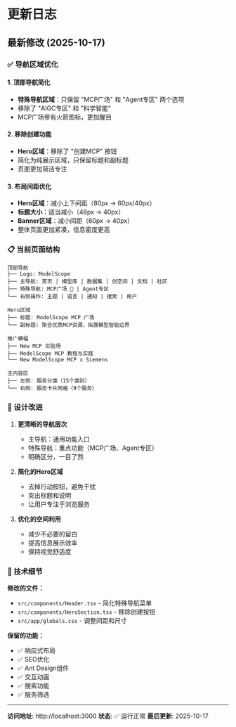 # 更新日志

## 最新修改 (2025-10-17)

### ✅ 导航区域优化

#### 1. 顶部导航简化
- **特殊导航区域**：只保留 "MCP广场" 和 "Agent专区" 两个选项
- 移除了 "AIGC专区" 和 "科学智能"
- MCP广场带有火箭图标，更加醒目

#### 2. 移除创建功能
- **Hero区域**：移除了 "创建MCP" 按钮
- 简化为纯展示区域，只保留标题和副标题
- 页面更加简洁专注

#### 3. 布局间距优化
- **Hero区域**：减小上下间距（80px → 60px/40px）
- **标题大小**：适当减小（48px → 40px）
- **Banner区域**：减小间距（60px → 40px）
- 整体页面更加紧凑，信息密度更高

### 📋 当前页面结构

```
顶部导航
├── Logo: ModelScope
├── 主导航: 首页 | 模型库 | 数据集 | 创空间 | 文档 | 社区
├── 特殊导航: MCP广场 🚀 | Agent专区
└── 右侧操作: 主题 | 语言 | 通知 | 搜索 | 用户

Hero区域
├── 标题: ModelScope MCP 广场
└── 副标题: 聚合优质MCP资源，拓展模型智能边界

推广横幅
├── New MCP 实验场
├── ModelScope MCP 教程与实践
└── New ModelScope MCP x Siemens

主内容区
├── 左侧: 服务分类（15个类别）
└── 右侧: 服务卡片网格（9个服务）
```

### 🎨 设计改进

1. **更清晰的导航层次**
   - 主导航：通用功能入口
   - 特殊导航：重点功能（MCP广场、Agent专区）
   - 明确区分，一目了然

2. **简化的Hero区域**
   - 去掉行动按钮，避免干扰
   - 突出标题和说明
   - 让用户专注于浏览服务

3. **优化的空间利用**
   - 减少不必要的留白
   - 提高信息展示效率
   - 保持视觉舒适度

### 🚀 技术细节

**修改的文件：**
- `src/components/Header.tsx` - 简化特殊导航菜单
- `src/components/HeroSection.tsx` - 移除创建按钮
- `src/app/globals.css` - 调整间距和尺寸

**保留的功能：**
- ✅ 响应式布局
- ✅ SEO优化
- ✅ Ant Design组件
- ✅ 交互动画
- ✅ 搜索功能
- ✅ 服务筛选

---

**访问地址**: http://localhost:3000
**状态**: ✅ 运行正常
**最后更新**: 2025-10-17
